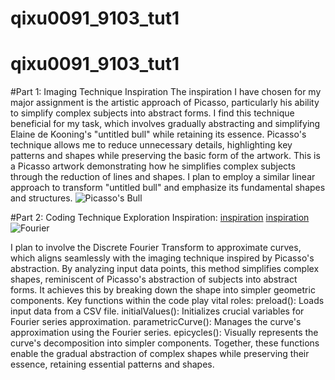 # qixu0091_9103_tut1
# qixu0091_9103_tut1
#Part 1: Imaging Technique Inspiration
The inspiration I have chosen for my major assignment is the artistic approach of Picasso, particularly his ability to simplify complex subjects into abstract forms. I find this technique beneficial for my task, which involves gradually abstracting and simplifying Elaine de Kooning's "untitled bull" while retaining its essence. Picasso's technique allows me to reduce unnecessary details, highlighting key patterns and shapes while preserving the basic form of the artwork.
This is a Picasso artwork demonstrating how he simplifies complex subjects through the reduction of lines and shapes. I plan to employ a similar linear approach to transform "untitled bull" and emphasize its fundamental shapes and structures.
![Picasso's Bull](www.dailyartmagazine.com/wp-content/uploads/2017/04/Picasso_taureau.jpg)

#Part 2: Coding Technique Exploration
Inspiration:
[inspiration](editor.p5js.org/jcponce/sketches/r1S3-nY-4)
[inspiration](www.dynamicmath.xyz/fourier-epicycles)
![Fourier](www.dynamicmath.xyz/fourier-epicycles/images/epicy-2.png)


I plan to involve the Discrete Fourier Transform to approximate curves, which aligns seamlessly with the imaging technique inspired by Picasso's abstraction. By analyzing input data points, this method simplifies complex shapes, reminiscent of Picasso's abstraction of subjects into abstract forms. It achieves this by breaking down the shape into simpler geometric components. 
Key functions within the code play vital roles:
preload(): Loads input data from a CSV file.
initialValues(): Initializes crucial variables for Fourier series approximation.
parametricCurve(): Manages the curve's approximation using the Fourier series.
epicycles(): Visually represents the curve's decomposition into simpler components.
Together, these functions enable the gradual abstraction of complex shapes while preserving their essence, retaining essential patterns and shapes.
